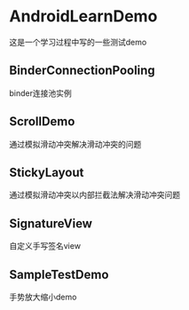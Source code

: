 # AndroidLearnDemo

这是一个学习过程中写的一些测试demo

## BinderConnectionPooling
binder连接池实例
## ScrollDemo
通过模拟滑动冲突解决滑动冲突的问题
## StickyLayout
通过模拟滑动冲突以内部拦截法解决滑动冲突问题
## SignatureView
自定义手写签名view
## SampleTestDemo
手势放大缩小demo   